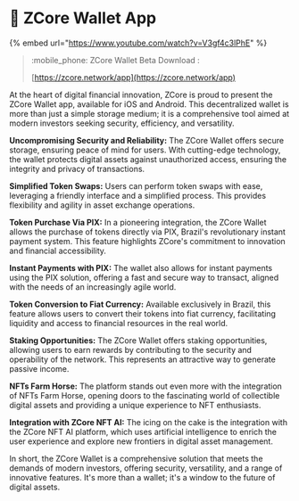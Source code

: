 # 📱 ZCore Wallet App

{% embed url="https://www.youtube.com/watch?v=V3gf4c3lPhE" %}

> :mobile\_phone: ZCore Wallet Beta Download :&#x20;
>
> [https://zcore.network/app](https://zcore.network/app)

At the heart of digital financial innovation, ZCore is proud to present the ZCore Wallet app, available for iOS and Android. This decentralized wallet is more than just a simple storage medium; it is a comprehensive tool aimed at modern investors seeking security, efficiency, and versatility.

**Uncompromising Security and Reliability:** The ZCore Wallet offers secure storage, ensuring peace of mind for users. With cutting-edge technology, the wallet protects digital assets against unauthorized access, ensuring the integrity and privacy of transactions.

**Simplified Token Swaps:** Users can perform token swaps with ease, leveraging a friendly interface and a simplified process. This provides flexibility and agility in asset exchange operations.

**Token Purchase Via PIX:** In a pioneering integration, the ZCore Wallet allows the purchase of tokens directly via PIX, Brazil's revolutionary instant payment system. This feature highlights ZCore's commitment to innovation and financial accessibility.

**Instant Payments with PIX:** The wallet also allows for instant payments using the PIX solution, offering a fast and secure way to transact, aligned with the needs of an increasingly agile world.

**Token Conversion to Fiat Currency:** Available exclusively in Brazil, this feature allows users to convert their tokens into fiat currency, facilitating liquidity and access to financial resources in the real world.

**Staking Opportunities:** The ZCore Wallet offers staking opportunities, allowing users to earn rewards by contributing to the security and operability of the network. This represents an attractive way to generate passive income.

**NFTs Farm Horse:** The platform stands out even more with the integration of NFTs Farm Horse, opening doors to the fascinating world of collectible digital assets and providing a unique experience to NFT enthusiasts.

**Integration with ZCore NFT AI:** The icing on the cake is the integration with the ZCore NFT AI platform, which uses artificial intelligence to enrich the user experience and explore new frontiers in digital asset management.

In short, the ZCore Wallet is a comprehensive solution that meets the demands of modern investors, offering security, versatility, and a range of innovative features. It's more than a wallet; it's a window to the future of digital assets.
